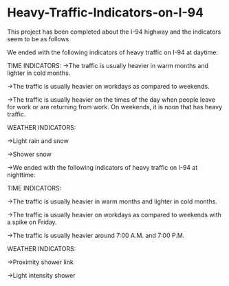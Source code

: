 ﻿# Heavy-Traffic-Indicators-on-I-94

This project has been completed about the I-94 highway and the indicators seem to be as follows

We ended with the following indicators of heavy traffic on I-94 at daytime:

TIME INDICATORS:
->The traffic is usually heavier in warm months and lighter in cold months.

->The traffic is usually heavier on workdays as compared to weekends.

->The traffic is usually heavier on the times of the day when people leave for work or are returning from work. On weekends, it is noon that has heavy traffic.


WEATHER INDICATORS:

->Light rain and snow

->Shower snow

->We ended with the following indicators of heavy traffic on I-94 at nighttime:


TIME INDICATORS:

->The traffic is usually heavier in warm months and lighter in cold months.

->The traffic is usually heavier on workdays as compared to weekends with a spike on Friday.

->The traffic is usually heavier around 7:00 A.M. and 7:00 P.M.


WEATHER INDICATORS:

->Proximity shower link

->Light intensity shower

